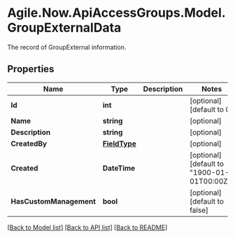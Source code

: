 # Agile.Now.ApiAccessGroups.Model.GroupExternalData
The record of GroupExternal information.

## Properties

Name | Type | Description | Notes
------------ | ------------- | ------------- | -------------
**Id** | **int** |  | [optional] [default to 0]
**Name** | **string** |  | [optional] 
**Description** | **string** |  | [optional] 
**CreatedBy** | [**FieldType**](FieldType.md) |  | [optional] 
**Created** | **DateTime** |  | [optional] [default to "1900-01-01T00:00Z"]
**HasCustomManagement** | **bool** |  | [optional] [default to false]

[[Back to Model list]](../README.md#documentation-for-models) [[Back to API list]](../README.md#documentation-for-api-endpoints) [[Back to README]](../README.md)

